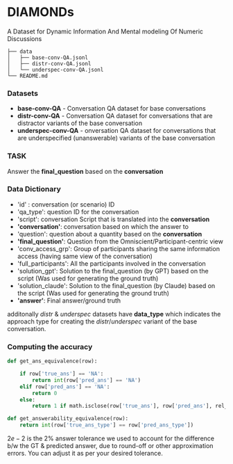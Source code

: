 # DIAMONDs
A Dataset for Dynamic Information And Mental modeling Of Numeric Discussions
```
├── data
│   ├── base-conv-QA.jsonl
│   ├── distr-conv-QA.jsonl
│   └── underspec-conv-QA.jsonl
└── README.md
```

### Datasets
- **base-conv-QA** - Conversation QA dataset for base conversations
- **distr-conv-QA** - Conversation QA dataset for conversations that are distractor variants of the base conversation
- **underspec-conv-QA** - onversation QA dataset for conversations that are underspecified (unanswerable) variants of the base conversation

### TASK
Answer the **final_question** based on the **conversation**

### Data Dictionary
- 'id' : conversation (or scenario) ID
- 'qa_type': question ID for the conversation
- 'script': conversation Script that is translated into the **conversation**
- **'conversation'**: conversation based on which the answer to 
- 'question': question about a quantity based on the **conversation**
- **'final_question'**: Question from the Omniscient/Participant-centric view
- 'conv_access_grp': Group of participants sharing the same information access (having same view of the conversation)
- 'full_participants': All the participants involved in the conversation
- 'solution_gpt': Solution to the final_question (by GPT) based on the script (Was used for generating the ground truth)
- 'solution_claude': Solution to the final_question (by Claude) based on the script (Was used for generating the ground truth)
- **'answer'**: Final answer/ground truth

additonally *distr* & *underspec* datasets have **data_type** which indicates the approach type for creating the *distr*/*underspec* variant of the base conversation.

### Computing the accuracy

```python
def get_ans_equivalence(row):

    if row['true_ans'] == 'NA':
        return int(row['pred_ans'] == 'NA')
    elif row['pred_ans'] == 'NA':
        return 0
    else:
        return 1 if math.isclose(row['true_ans'], row['pred_ans'], rel_tol=2e-2) else 0    

def get_answerability_equivalence(row):
    return int(row['true_ans_type'] == row['pred_ans_type'])
```

$2e-2$ is the $2\%$ answer tolerance we used to account for the difference b/w the GT & predicted answer, due to round-off or other approximation errors. You can adjust it as per your desired tolerance.